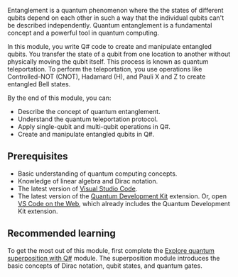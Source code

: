 Entanglement is a quantum phenomenon where the the states of different qubits depend on each other in such a way that the individual qubits can't be described independently. Quantum entanglement is a fundamental concept and a powerful tool in quantum computing.

In this module, you write Q# code to create and manipulate entangled qubits. You transfer the state of a qubit from one location to another without physically moving the qubit itself. This process is known as quantum teleportation. To perform the teleportation, you use operations like Controlled-NOT (CNOT), Hadamard (H), and Pauli X and Z to create entangled Bell states.

By the end of this module, you can:

- Describe the concept of quantum entanglement.
- Understand the quantum teleportation protocol.
- Apply single-qubit and multi-qubit operations in Q#.
- Create and manipulate entangled qubits in Q#.

## Prerequisites

- Basic understanding of quantum computing concepts.
- Knowledge of linear algebra and Dirac notation.
- The latest version of [Visual Studio Code](https://code.visualstudio.com/download).
- The latest version of the [Quantum Development Kit](https://marketplace.visualstudio.com/items?itemName=quantum.qsharp-lang-vscode) extension. Or, open [VS Code on the Web](https://vscode.dev/quantum), which already includes the Quantum Development Kit extension.

## Recommended learning

To get the most out of this module, first complete the [Explore quantum superposition with Q#](xref:learn.quantum.explore-superposition) module. The superposition module introduces the basic concepts of Dirac notation, qubit states, and quantum gates.
